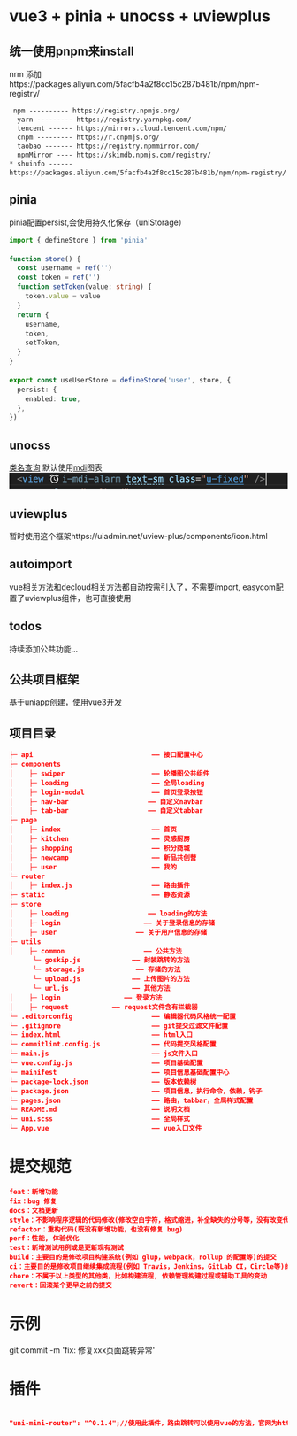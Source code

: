 # vue3 + pinia + unocss + uviewplus

## 统一使用pnpm来install
nrm 添加https://packages.aliyun.com/5facfb4a2f8cc15c287b481b/npm/npm-registry/
```
 npm ---------- https://registry.npmjs.org/
  yarn --------- https://registry.yarnpkg.com/
  tencent ------ https://mirrors.cloud.tencent.com/npm/
  cnpm --------- https://r.cnpmjs.org/
  taobao ------- https://registry.npmmirror.com/
  npmMirror ---- https://skimdb.npmjs.com/registry/
* shuinfo ------ https://packages.aliyun.com/5facfb4a2f8cc15c287b481b/npm/npm-registry/
```


## pinia
pinia配置persist,会使用持久化保存（uniStorage）
```ts
import { defineStore } from 'pinia'

function store() {
  const username = ref('')
  const token = ref('')
  function setToken(value: string) {
    token.value = value
  }
  return {
    username,
    token,
    setToken,
  }
}

export const useUserStore = defineStore('user', store, {
  persist: {
    enabled: true,
  },
})
```

## unocss
[类名查询](https://unocss.dev/interactive/?s=background)
默认使用[mdi](https://icones.js.org/collection/mdi)图表
![Alt text](image.png)

## uviewplus
暂时使用这个框架https://uiadmin.net/uview-plus/components/icon.html

## autoimport
vue相关方法和decloud相关方法都自动按需引入了，不需要import, easycom配置了uviewplus组件，也可直接使用

## todos
持续添加公共功能...


## 公共项目框架
基于uniapp创建，使用vue3开发
## 项目目录
```JSON
├─ api                              —— 接口配置中心
├─ components
│    ├─ swiper                      —— 轮播图公共组件
│    ├─ loading                     —— 全局loading
│    ├─ login-modal                 —— 首页登录按钮
│    ├─ nav-bar                    —— 自定义navbar
│    ├─ tab-bar                    —— 自定义tabbar
├─ page
│    ├─ index                       —— 首页
│    ├─ kitchen                     —— 灵感厨房
│    ├─ shopping                    —— 积分商城
│    ├─ newcamp                     —— 新品共创营
│    ├─ user                        —— 我的
└─ router
│    ├─ index.js                    —— 路由插件
├─ static                           —— 静态资源
├─ store
│    ├─ loading                    —— loading的方法
│    ├─ login                     —— 关于登录信息的存储
│    ├─ user                    —— 关于用户信息的存储
├─ utils
│    ├─ common                    —— 公共方法
      └─ goskip.js             —— 封装跳转的方法
      └─ storage.js             —— 存储的方法
      └─ upload.js             —— 上传图片的方法
      └─ url.js                —— 其他方法
│    ├─ login                —— 登录方法
│    ├─ request           —— request文件含有拦截器
└─ .editorconfig                    —— 编辑器代码风格统一配置
└─ .gitignore                       —— git提交过滤文件配置
└─ index.html                       —— html入口
└─ commitlint.config.js             —— 代码提交风格配置
└─ main.js                          —— js文件入口
└─ vue.config.js                    —— 项目基础配置
└─ mainifest                        —— 项目信息基础配置中心
└─ package-lock.json                —— 版本依赖树
└─ package.json                     —— 项目信息，执行命令，依赖，钩子
└─ pages.json                       —— 路由，tabbar，全局样式配置
└─ README.md                        —— 说明文档
└─ uni.scss                         —— 全局样式
└─ App.vue                          —— vue入口文件
```

# 提交规范
```JSON
feat：新增功能
fix：bug 修复
docs：文档更新
style：不影响程序逻辑的代码修改(修改空白字符，格式缩进，补全缺失的分号等，没有改变代码逻辑)
refactor：重构代码(既没有新增功能，也没有修复 bug)
perf：性能, 体验优化
test：新增测试用例或是更新现有测试
build：主要目的是修改项目构建系统(例如 glup，webpack，rollup 的配置等)的提交
ci：主要目的是修改项目继续集成流程(例如 Travis，Jenkins，GitLab CI，Circle等)的提交
chore：不属于以上类型的其他类，比如构建流程, 依赖管理构建过程或辅助工具的变动
revert：回滚某个更早之前的提交
```
# 示例

git commit -m 'fix: 修复xxx页面跳转异常'

# 插件
```JSON

"uni-mini-router": "^0.1.4";//使用此插件，路由跳转可以使用vue的方法，官网为https://ask.dcloud.net.cn/article/40552
```